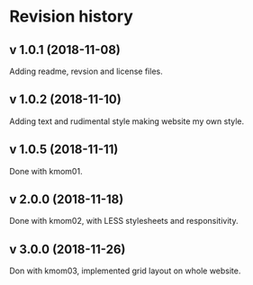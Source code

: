 Revision history
=======================



v 1.0.1 (2018-11-08)
-----------------------
Adding readme, revsion and license files.

v 1.0.2 (2018-11-10)
-----------------------
Adding text and rudimental style making website my own style.

v 1.0.5 (2018-11-11)
----------------------
Done with kmom01.

v 2.0.0 (2018-11-18)
----------------------
Done with kmom02, with LESS stylesheets and responsitivity.

v 3.0.0 (2018-11-26)
----------------------
Don with kmom03, implemented grid layout on whole website.
